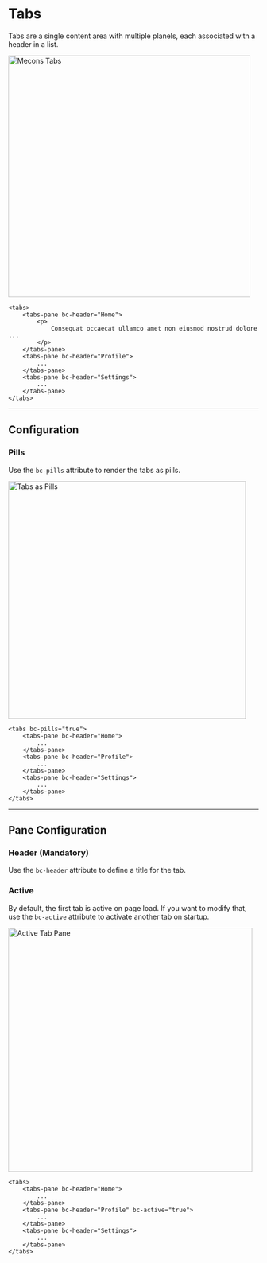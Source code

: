 # Tabs

Tabs are a single content area with multiple planels, each associated with a header in a list.

<img src="/images/tabs_01.png" width="487" alt="Mecons Tabs" />

```markup
<tabs>
	<tabs-pane bc-header="Home">
		<p>
			Consequat occaecat ullamco amet non eiusmod nostrud dolore ...
		</p>
	</tabs-pane>
	<tabs-pane bc-header="Profile">
		...
	</tabs-pane>
	<tabs-pane bc-header="Settings">
		...
	</tabs-pane>
</tabs>
```

---

## Configuration

### Pills

Use the `bc-pills` attribute to render the tabs as pills.

<img src="/images/tabs_02.png" width="478" alt="Tabs as Pills" />

```markup
<tabs bc-pills="true">
	<tabs-pane bc-header="Home">
		...
	</tabs-pane>
	<tabs-pane bc-header="Profile">
		...
	</tabs-pane>
	<tabs-pane bc-header="Settings">
		...
	</tabs-pane>
</tabs>
```

---

## Pane Configuration

### Header (Mandatory)

Use the `bc-header` attribute to define a title for the tab.

### Active

By default, the first tab is active on page load. If you want to modify that, use the `bc-active` attribute to activate another tab on startup.

<img src="/images/tabs_03.png" width="491" alt="Active Tab Pane" />

```markup
<tabs>
	<tabs-pane bc-header="Home">
		...
	</tabs-pane>
	<tabs-pane bc-header="Profile" bc-active="true">
		...
	</tabs-pane>
	<tabs-pane bc-header="Settings">
		...
	</tabs-pane>
</tabs>
```